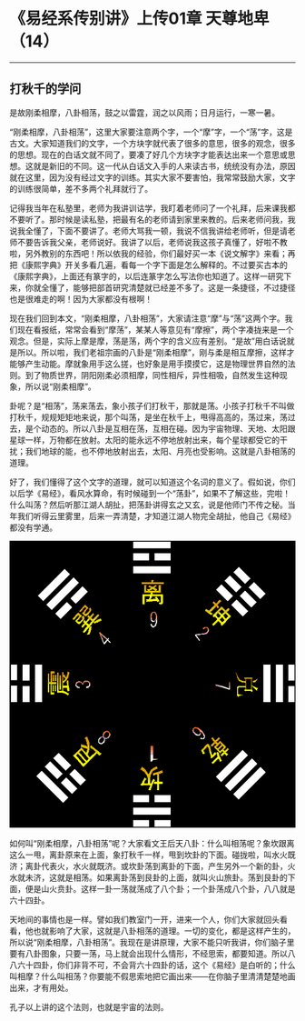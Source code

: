 # 《易经系传别讲》上传01章 天尊地卑（14）

------

## 打秋千的学问

是故刚柔相摩，八卦相荡，鼓之以雷霆，润之以风雨；日月运行，一寒一暑。

“刚柔相摩，八卦相荡”，这里大家要注意两个字，一个“摩”字，一个“荡”字，这是古文。大家知道我们的文字，一个方块字就代表了很多的意思，很多的观念，很多的思想。现在的白话文就不同了，要凑了好几个方块字才能表达出来一个意思或思想。这就是新旧的不同。这一代从白话文入手的人来读古书，统统没有办法，原因就在这里，因为没有经过文字的训练。其实大家不要害怕，我常常鼓励大家，文字的训练很简单，差不多两个礼拜就行了。

记得我当年在私塾里，老师为我讲训诂学，我盯着老师问了一个礼拜，后来课我都不要听了。那时候是读私塾，把最有名的老师请到家里来教的。后来老师问我，我说我全懂了，下面不要讲了。老师大骂我一顿，我说不信我讲给老师听，但是请老师不要告诉我父亲，老师说好。我讲了以后，老师说我这孩子真懂了，好啦不教啦，另外教别的东西吧！所以依我的经验，你们最好买一本《说文解字》来看；再把《康熙字典》开关多看几遍，看每一个字下面是怎么解释的。不过要买古本的《康熙字典》，上面还有篆字的，以后连篆字怎么写法你也知道了。这样一研究下来，你就全懂了，能够把部首研究清楚就已经差不多了。这是一条捷径，不过捷径也是很难走的啊！因为大家都没有根啊！

现在我们回到本文，“刚柔相摩，八卦相荡”，大家请注意“摩”与“荡”这两个字。我们现在看报纸，常常会看到“摩荡”，某某人等意见有“摩擦”，两个字凑拢来是一个观念。但是，实际上摩是摩，荡是荡，两个字的含义应有差别。“是故”用白话说就是所以。所以啦，我们老祖宗画的八卦是“刚柔相摩”，刚与柔是相互摩擦，这样才能够产生动能。摩就象用手这么搓，也好象是用手摸摸它，这是物理世界自然的法则。到了物质世界，阴阳刚柔必须相摩，同性相斥，异性相吸，自然发生这种现象，所以说“刚柔相摩”。

卦呢？是“相荡”，荡来荡去，象小孩子们打秋干，那就是荡。小孩子打秋千不叫做打秋千，规规矩矩地来说，那个叫荡，是坐在秋千上，甩得高高的，荡过来，荡过去，是个动态的。所以八卦是互相在荡，互相在碰。因为宇宙物理、天地、太阳跟星球一样，万物都在放射。太阳的能永远不停地放射出来，每个星球都受它的干扰；我们地球的能，也不停地放射出去，太阳、月亮也受影响。这就是八卦相荡的道理。

好了，我们懂得了这个文字的道理，就可以知道这个名词的意义了。假如说，你们以后学《易经》，看风水算命，有时候碰到一个“荡卦”，如果不了解这些，完啦！什么叫荡？然后听那江湖人胡扯，把荡卦讲得玄之又玄，说是他师门不传之秘。当年我们听得云里雾里，后来一弄清楚，才知道江湖人物完全胡扯，他自己《易经》都没有学通。

![文王八卦方位图](%E6%89%93%E7%A7%8B%E5%8D%83%E7%9A%84%E5%AD%A6%E9%97%AE/8gua_aft.gif)

如何叫“刚柔相摩，八卦相荡”呢？大家看文王后天八卦：什么叫相荡呢？象坎跟离这么一甩，离卦原来在上面，象打秋千一样，甩到坎卦的下面。碰拢啦，叫水火既济；离卦代表火，水火就既济。或坎卦荡到离卦的下面，产生另外一个新的卦，火水就未济，这就是相荡。如果离卦荡到艮卦的上面，就叫火山旅卦。荡到艮卦的下面，便是山火贲卦。这样一卦一荡就荡成了八个卦；一个卦荡成八个卦，八八就是六十四卦。

天地间的事情也是一样。譬如我们教室门一开，进来一个人，你们大家就回头看看，他也就影响了大家，这就是八卦相荡的道理。一切的变化，都是这样产生的，所以说“刚柔相摩，八卦相荡”。我现在是讲原理，大家不能只听我讲，你们脑子里要有八卦图象，只要一荡，马上就会出现什么情形，不经思索，都要知道。所以八八六十四卦，你们非背不可，不会背六十四卦的话，这个《易经》是白听的；什么叫相摩？什么叫相荡？你要能不假思索地把它画出来——在你脑子里清清楚楚地画出来，才有用处。

孔子以上讲的这个法则，也就是宇宙的法则。